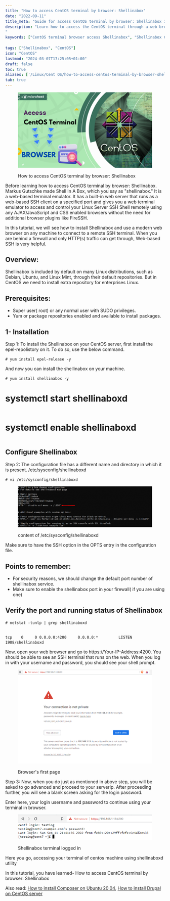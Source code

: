 ```yaml
---
title: "How to access CentOS terminal by browser: Shellinabox"
date: "2022-09-11"
title_meta: "Guide for access CentOS terminal by browser: Shellinabox in Centos 7"
description: "Learn how to access the CentOS terminal through a web browser using Shellinabox. This guide provides step-by-step instructions to set up Shellinabox on CentOS, enabling remote terminal access via a secure web interface, facilitating convenient server management and administration.
"
keywords: ["CentOS terminal browser access Shellinabox", "Shellinabox CentOS terminal web browser", "CentOS Shellinabox remote terminal", "Shellinabox CentOS web-based terminal", "Shellinabox browser-based terminal CentOS", "CentOS Shellinabox SSH browser", "CentOS Shellinabox remote access", "CentOS web SSH terminal"]

tags: ["Shellinabox", "CentOS"]
icon: "CentOS"
lastmod: "2024-03-07T17:25:05+01:00"
draft: false
toc: true
aliases: ['/Linux/Cent OS/how-to-access-centos-terminal-by-browser-shellinabox/']
tab: true
---
```


<figure>

![How to access CentOS terminal by browser: Shellinabox](images/How-to-access-your-centos-terminal-on-browser-1024x576.png)

<figcaption>

How to access CentOS terminal by browser: Shellinabox

</figcaption>

</figure>

Before learning how to access CentOS terminal by browser: Shellinabox. Markus Gutschke made Shell In A Box, which you say as "shellinabox." It is a web-based terminal emulator. It has a built-in web server that runs as a web-based SSH client on a specified port and gives you a web terminal emulator to access and control your Linux Server SSH Shell remotely using any AJAX/JavaScript and CSS enabled browsers without the need for additional browser plugins like FireSSH.

In this tutorial, we will see how to install Shellinabox and use a modern web browser on any machine to connect to a remote SSH terminal. When you are behind a firewall and only HTTP(s) traffic can get through, Web-based SSH is very helpful.

## Overview:

Shellinabox is included by default on many Linux distributions, such as Debian, Ubuntu, and Linux Mint, through their default repositories. But in CentOS we need to install extra repository for enterprises Linux.

## Prerequisites:

- Super user( root) or any normal user with SUDO privileges.
- Yum or package repositories enabled and available to install packages.

## 1- Installation

Step 1: To install the Shellinabox on your CentOS server, first install the epel-repolistory on it. To do so, use the below command.  
```
# yum install epel-release -y 
```

And now you can install the shellinabox on your machine.

```
# yum install shellinabox -y  
```
# systemctl start shellinaboxd  

```
```
# systemctl enable shellinaboxd
```

```

## Configure Shellinabox

Step 2: The configuration file has a different name and directory in which it is present. /etc/sysconfig/shellinaboxd

```
# vi /etc/sysconfig/shellinaboxd 
```

<figure>

![content of /etc/sysconfig/shellinaboxd](images/image-57-1024x313.png)

<figcaption>

content of /etc/sysconfig/shellinaboxd

</figcaption>

</figure>

Make sure to have the SSH option in the OPTS entry in the configuration file.

## Points to remember:

- For security reasons, we should change the default port number of shellinabox service.
- Make sure to enable the shellinabox port in your firewall( if you are using one)

## Verify the port and running status of Shellinabox

```
# netstat -tunlp | grep shellinaboxd 
```

```

tcp    0     0 0.0.0.0:4200     0.0.0.0:*         LISTEN  1908/shellinaboxd
```

Now, open your web browser and go to https://Your-IP-Address:4200. You should be able to see an SSH terminal that runs on the web. When you log in with your username and password, you should see your shell prompt.

<figure>

![Browser's first page](images/image-53.png)

<figcaption>

Browser's first page

</figcaption>

</figure>

Step 3: Now, when you do just as mentioned in above step, you will be asked to go advanced and proceed to your serverip. After proceeding further, you will see a blank screen asking for the login password.

Enter here, your login username and password to continue using your terminal in browser.

<figure>

![Shellinabox terminal logged in](images/image-55.png)

<figcaption>

Shellinabox terminal logged in

</figcaption>

</figure>

Here you go, accessing your terminal of centos machine using shellinaboxd utility

In this tutorial, you have learned- How to access CentOS terminal by browser: Shellinabox

Also read: [How to install Composer on Ubuntu 20.04](https://utho.com/docs/tutorial/how-to-install-composer-on-ubuntu-20-04/), [How to install Drupal on CentOS server](https://utho.com/docs/tutorial/how-to-install-drupal-on-centos-server/)
